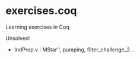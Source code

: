# exercises.coq
Learning exercises in Coq 

Unsolved:
 + IndProp.v : MStar'', pumping, filter_challenge_2...